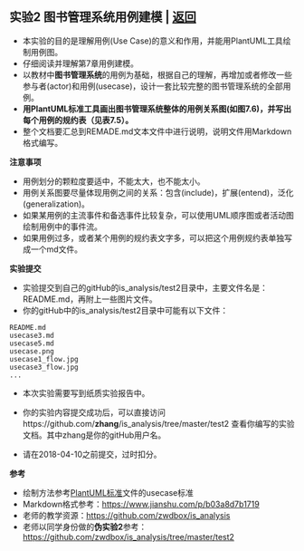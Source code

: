 ﻿<!-- markdownlint-disable MD033-->
<!-- 禁止MD033类型的警告 https://www.npmjs.com/package/markdownlint -->

## 实验2 图书管理系统用例建模 | [返回](./README.md)

- 本实验的目的是理解用例(Use Case)的意义和作用，并能用PlantUML工具绘制用例图。
- 仔细阅读并理解第7章用例建模。
- 以教材中<b>图书管理系统</b>的用例为基础，根据自己的理解，再增加或者修改一些参与者(actor)和用例(usecase)，设计一套比较完整的图书管理系统的全部用例。
- <b>用PlantUML标准工具画出图书管理系统整体的用例关系图(如图7.6)，并写出每个用例的规约表（见表7.5）。</b>
- 整个文档要汇总到REMADE.md文本文件中进行说明，说明文件用Markdown格式编写。

<b>注意事项</b>
- 用例划分的颗粒度要适中，不能太大，也不能太小。
- 用例关系图要尽量体现用例之间的关系：包含(include)，扩展(entend)，泛化(generalization)。
- 如果某用例的主流事件和备选事件比较复杂，可以使用UML顺序图或者活动图绘制用例中的事件流。
- 如果用例过多，或者某个用例的规约表文字多，可以把这个用例规约表单独写成一个md文件。

<b>实验提交</b>

- 实验提交到自己的gitHub的is_analysis/test2目录中，主要文件名是：README.md，再附上一些图片文件。
- 你的gitHub中的is_analysis/test2目录中可能有以下文件：

``` filelist
README.md
usecase3.md
usecase5.md
usecase.png
usecase1_flow.jpg
usecase3_flow.jpg
...
```
- 本次实验需要写到纸质实验报告中。

- 你的实验内容提交成功后，可以直接访问https://github.com/<b>zhang</b>/is_analysis/tree/master/test2
查看你编写的实验文档。其中zhang是你的gitHub用户名。

- 请在2018-04-10之前提交，过时扣分。

<b>参考</b>

- 绘制方法参考[PlantUML标准](http://plantuml.com/use-case-diagram)文件的usecase标准
- Markdown格式参考：https://www.jianshu.com/p/b03a8d7b1719
- 老师的教学资源：https://github.com/zwdbox/is_analysis
- 老师以同学身份做的<b>伪实验2</b>参考：https://github.com/zwdbox/is_analysis/tree/master/test2
